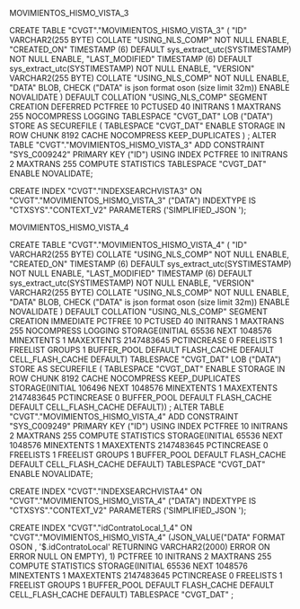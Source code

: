 MOVIMIENTOS_HISMO_VISTA_3

  CREATE TABLE "CVGT"."MOVIMIENTOS_HISMO_VISTA_3" 
   (	"ID" VARCHAR2(255 BYTE) COLLATE "USING_NLS_COMP" NOT NULL ENABLE, 
	"CREATED_ON" TIMESTAMP (6) DEFAULT sys_extract_utc(SYSTIMESTAMP) NOT NULL ENABLE, 
	"LAST_MODIFIED" TIMESTAMP (6) DEFAULT sys_extract_utc(SYSTIMESTAMP) NOT NULL ENABLE, 
	"VERSION" VARCHAR2(255 BYTE) COLLATE "USING_NLS_COMP" NOT NULL ENABLE, 
	"DATA" BLOB, 
	 CHECK ("DATA" is json format oson (size limit 32m)) ENABLE NOVALIDATE
   )  DEFAULT COLLATION "USING_NLS_COMP" SEGMENT CREATION DEFERRED 
  PCTFREE 10 PCTUSED 40 INITRANS 1 MAXTRANS 255 
 NOCOMPRESS LOGGING
  TABLESPACE "CVGT_DAT" 
 LOB ("DATA") STORE AS SECUREFILE (
  TABLESPACE "CVGT_DAT" ENABLE STORAGE IN ROW CHUNK 8192
  CACHE  NOCOMPRESS  KEEP_DUPLICATES ) ;
ALTER TABLE "CVGT"."MOVIMIENTOS_HISMO_VISTA_3" ADD CONSTRAINT "SYS_C009242" PRIMARY KEY ("ID")
  USING INDEX PCTFREE 10 INITRANS 2 MAXTRANS 255 COMPUTE STATISTICS 
  TABLESPACE "CVGT_DAT"  ENABLE NOVALIDATE;

  CREATE INDEX "CVGT"."INDEXSEARCHVISTA3" ON "CVGT"."MOVIMIENTOS_HISMO_VISTA_3" ("DATA") 
   INDEXTYPE IS "CTXSYS"."CONTEXT_V2"  PARAMETERS ('SIMPLIFIED_JSON ');
   

MOVIMIENTOS_HISMO_VISTA_4


  CREATE TABLE "CVGT"."MOVIMIENTOS_HISMO_VISTA_4" 
   (	"ID" VARCHAR2(255 BYTE) COLLATE "USING_NLS_COMP" NOT NULL ENABLE, 
	"CREATED_ON" TIMESTAMP (6) DEFAULT sys_extract_utc(SYSTIMESTAMP) NOT NULL ENABLE, 
	"LAST_MODIFIED" TIMESTAMP (6) DEFAULT sys_extract_utc(SYSTIMESTAMP) NOT NULL ENABLE, 
	"VERSION" VARCHAR2(255 BYTE) COLLATE "USING_NLS_COMP" NOT NULL ENABLE, 
	"DATA" BLOB, 
	 CHECK ("DATA" is json format oson (size limit 32m)) ENABLE NOVALIDATE
   )  DEFAULT COLLATION "USING_NLS_COMP" SEGMENT CREATION IMMEDIATE 
  PCTFREE 10 PCTUSED 40 INITRANS 1 MAXTRANS 255 
 NOCOMPRESS LOGGING
  STORAGE(INITIAL 65536 NEXT 1048576 MINEXTENTS 1 MAXEXTENTS 2147483645
  PCTINCREASE 0 FREELISTS 1 FREELIST GROUPS 1
  BUFFER_POOL DEFAULT FLASH_CACHE DEFAULT CELL_FLASH_CACHE DEFAULT)
  TABLESPACE "CVGT_DAT" 
 LOB ("DATA") STORE AS SECUREFILE (
  TABLESPACE "CVGT_DAT" ENABLE STORAGE IN ROW CHUNK 8192
  CACHE  NOCOMPRESS  KEEP_DUPLICATES 
  STORAGE(INITIAL 106496 NEXT 1048576 MINEXTENTS 1 MAXEXTENTS 2147483645
  PCTINCREASE 0
  BUFFER_POOL DEFAULT FLASH_CACHE DEFAULT CELL_FLASH_CACHE DEFAULT)) ;
ALTER TABLE "CVGT"."MOVIMIENTOS_HISMO_VISTA_4" ADD CONSTRAINT "SYS_C009249" PRIMARY KEY ("ID")
  USING INDEX PCTFREE 10 INITRANS 2 MAXTRANS 255 COMPUTE STATISTICS 
  STORAGE(INITIAL 65536 NEXT 1048576 MINEXTENTS 1 MAXEXTENTS 2147483645
  PCTINCREASE 0 FREELISTS 1 FREELIST GROUPS 1
  BUFFER_POOL DEFAULT FLASH_CACHE DEFAULT CELL_FLASH_CACHE DEFAULT)
  TABLESPACE "CVGT_DAT"  ENABLE NOVALIDATE;

  CREATE INDEX "CVGT"."INDEXSEARCHVISTA4" ON "CVGT"."MOVIMIENTOS_HISMO_VISTA_4" ("DATA") 
   INDEXTYPE IS "CTXSYS"."CONTEXT_V2"  PARAMETERS ('SIMPLIFIED_JSON ');

  CREATE INDEX "CVGT"."idContratoLocal_1_4" ON "CVGT"."MOVIMIENTOS_HISMO_VISTA_4" (JSON_VALUE("DATA" FORMAT OSON , '$.idContratoLocal' RETURNING VARCHAR2(2000) ERROR ON ERROR NULL ON EMPTY), 1) 
  PCTFREE 10 INITRANS 2 MAXTRANS 255 COMPUTE STATISTICS 
  STORAGE(INITIAL 65536 NEXT 1048576 MINEXTENTS 1 MAXEXTENTS 2147483645
  PCTINCREASE 0 FREELISTS 1 FREELIST GROUPS 1
  BUFFER_POOL DEFAULT FLASH_CACHE DEFAULT CELL_FLASH_CACHE DEFAULT)
  TABLESPACE "CVGT_DAT" ;

